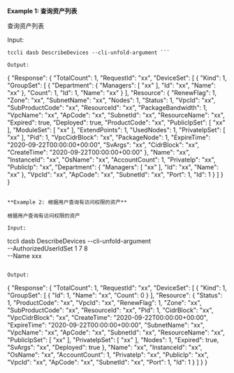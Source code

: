 **Example 1: 查询资产列表**

查询资产列表

Input: 

```
tccli dasb DescribeDevices --cli-unfold-argument ```

Output: 
```
{
    "Response": {
        "TotalCount": 1,
        "RequestId": "xx",
        "DeviceSet": [
            {
                "Kind": 1,
                "GroupSet": [
                    {
                        "Department": {
                            "Managers": [
                                "xx"
                            ],
                            "Id": "xx",
                            "Name": "xx"
                        },
                        "Count": 1,
                        "Id": 1,
                        "Name": "xx"
                    }
                ],
                "Resource": {
                    "RenewFlag": 1,
                    "Zone": "xx",
                    "SubnetName": "xx",
                    "Nodes": 1,
                    "Status": 1,
                    "VpcId": "xx",
                    "SubProductCode": "xx",
                    "ResourceId": "xx",
                    "PackageBandwidth": 1,
                    "VpcName": "xx",
                    "ApCode": "xx",
                    "SubnetId": "xx",
                    "ResourceName": "xx",
                    "Expired": true,
                    "Deployed": true,
                    "ProductCode": "xx",
                    "PublicIpSet": [
                        "xx"
                    ],
                    "ModuleSet": [
                        "xx"
                    ],
                    "ExtendPoints": 1,
                    "UsedNodes": 1,
                    "PrivateIpSet": [
                        "xx"
                    ],
                    "Pid": 1,
                    "VpcCidrBlock": "xx",
                    "PackageNode": 1,
                    "ExpireTime": "2020-09-22T00:00:00+00:00",
                    "SvArgs": "xx",
                    "CidrBlock": "xx",
                    "CreateTime": "2020-09-22T00:00:00+00:00"
                },
                "Name": "xx",
                "InstanceId": "xx",
                "OsName": "xx",
                "AccountCount": 1,
                "PrivateIp": "xx",
                "PublicIp": "xx",
                "Department": {
                    "Managers": [
                        "xx"
                    ],
                    "Id": "xx",
                    "Name": "xx"
                },
                "VpcId": "xx",
                "ApCode": "xx",
                "SubnetId": "xx",
                "Port": 1,
                "Id": 1
            }
        ]
    }
}
```

**Example 2: 根据用户查询有访问权限的资产**

根据用户查询有访问权限的资产

Input: 

```
tccli dasb DescribeDevices --cli-unfold-argument  \
    --AuthorizedUserIdSet 1 7 8 \
    --Name xxx
```

Output: 
```
{
    "Response": {
        "TotalCount": 1,
        "RequestId": "xx",
        "DeviceSet": [
            {
                "Kind": 1,
                "GroupSet": [
                    {
                        "Id": 1,
                        "Name": "xx",
                        "Count": 0
                    }
                ],
                "Resource": {
                    "Status": 1,
                    "ProductCode": "xx",
                    "VpcId": "xx",
                    "RenewFlag": 1,
                    "Zone": "xx",
                    "SubProductCode": "xx",
                    "ResourceId": "xx",
                    "Pid": 1,
                    "CidrBlock": "xx",
                    "VpcCidrBlock": "xx",
                    "CreateTime": "2020-09-22T00:00:00+00:00",
                    "ExpireTime": "2020-09-22T00:00:00+00:00",
                    "SubnetName": "xx",
                    "VpcName": "xx",
                    "ApCode": "xx",
                    "SubnetId": "xx",
                    "ResourceName": "xx",
                    "PublicIpSet": [
                        "xx"
                    ],
                    "PrivateIpSet": [
                        "xx"
                    ],
                    "Nodes": 1,
                    "Expired": true,
                    "SvArgs": "xx",
                    "Deployed": true
                },
                "Name": "xx",
                "InstanceId": "xx",
                "OsName": "xx",
                "AccountCount": 1,
                "PrivateIp": "xx",
                "PublicIp": "xx",
                "VpcId": "xx",
                "ApCode": "xx",
                "SubnetId": "xx",
                "Port": 1,
                "Id": 1
            }
        ]
    }
}
```

